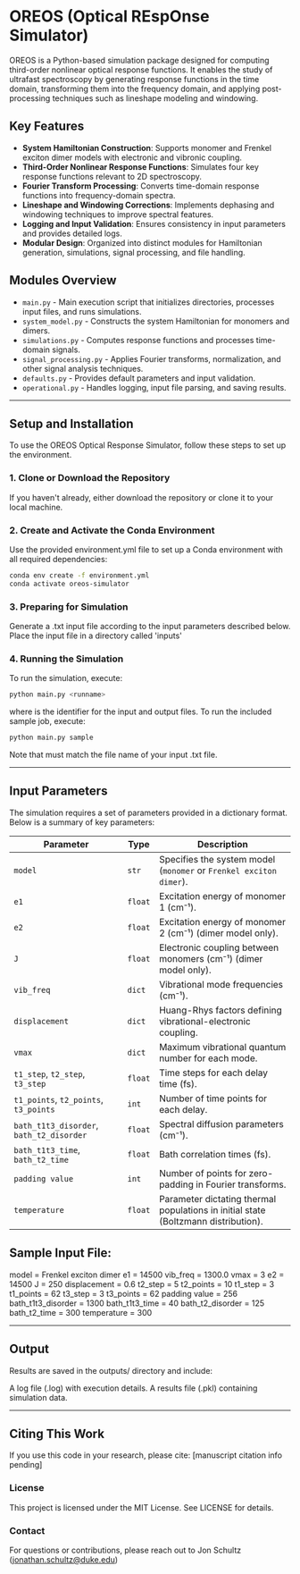 # OREOS (Optical REspOnse Simulator)

OREOS is a Python-based simulation package designed for computing third-order nonlinear optical response functions. It enables the study of ultrafast spectroscopy by generating response functions in the time domain, transforming them into the frequency domain, and applying post-processing techniques such as lineshape modeling and windowing.

## Key Features

- **System Hamiltonian Construction**: Supports monomer and Frenkel exciton dimer models with electronic and vibronic coupling.
- **Third-Order Nonlinear Response Functions**: Simulates four key response functions relevant to 2D spectroscopy.
- **Fourier Transform Processing**: Converts time-domain response functions into frequency-domain spectra.
- **Lineshape and Windowing Corrections**: Implements dephasing and windowing techniques to improve spectral features.
- **Logging and Input Validation**: Ensures consistency in input parameters and provides detailed logs.
- **Modular Design**: Organized into distinct modules for Hamiltonian generation, simulations, signal processing, and file handling.

## Modules Overview

- `main.py` - Main execution script that initializes directories, processes input files, and runs simulations.
- `system_model.py` - Constructs the system Hamiltonian for monomers and dimers.
- `simulations.py` - Computes response functions and processes time-domain signals.
- `signal_processing.py` - Applies Fourier transforms, normalization, and other signal analysis techniques.
- `defaults.py` - Provides default parameters and input validation.
- `operational.py` - Handles logging, input file parsing, and saving results.

---

## Setup and Installation

To use the OREOS Optical Response Simulator, follow these steps to set up the environment.

### 1. Clone or Download the Repository
If you haven't already, either download the repository or clone it to your local machine.

### 2. Create and Activate the Conda Environment
Use the provided environment.yml file to set up a Conda environment with all required dependencies:
```bash
conda env create -f environment.yml
conda activate oreos-simulator
```

### 3. Preparing for Simulation
Generate a .txt input file according to the input parameters described below. Place the input file in a directory called 'inputs'

### 4. Running the Simulation
To run the simulation, execute:

```bash
python main.py <runname>
```
where <runname> is the identifier for the input and output files. To run the included sample job, execute:

```bash
python main.py sample
```

Note that <runname> must match the file name of your input .txt file.

---

## Input Parameters

The simulation requires a set of parameters provided in a dictionary format. Below is a summary of key parameters:

| Parameter | Type | Description |
|-----------|------|-------------|
| `model` | `str` | Specifies the system model (`monomer` or `Frenkel exciton dimer`). |
| `e1` | `float` | Excitation energy of monomer 1 (cm⁻¹). |
| `e2` | `float` | Excitation energy of monomer 2 (cm⁻¹) (dimer model only). |
| `J` | `float` | Electronic coupling between monomers (cm⁻¹) (dimer model only). |
| `vib_freq` | `dict` | Vibrational mode frequencies (cm⁻¹). |
| `displacement` | `dict` | Huang-Rhys factors defining vibrational-electronic coupling. |
| `vmax` | `dict` | Maximum vibrational quantum number for each mode. |
| `t1_step`, `t2_step`, `t3_step` | `float` | Time steps for each delay time (fs). |
| `t1_points`, `t2_points`, `t3_points` | `int` | Number of time points for each delay. |
| `bath_t1t3_disorder`, `bath_t2_disorder` | `float` | Spectral diffusion parameters (cm⁻¹). |
| `bath_t1t3_time`, `bath_t2_time` | `float` | Bath correlation times (fs). |
| `padding value` | `int` | Number of points for zero-padding in Fourier transforms. |
| `temperature` | `float` | Parameter dictating thermal populations in initial state (Boltzmann distribution). |


## Sample Input File:

model = Frenkel exciton dimer
e1 = 14500
vib_freq = 1300.0
vmax = 3
e2 = 14500
J = 250
displacement = 0.6
t2_step = 5
t2_points = 10
t1_step = 3
t1_points = 62
t3_step = 3
t3_points = 62
padding value = 256
bath_t1t3_disorder = 1300
bath_t1t3_time = 40
bath_t2_disorder = 125
bath_t2_time = 300
temperature = 300

---

## Output
Results are saved in the outputs/ directory and include:

A log file (<runname>.log) with execution details.
A results file (<runname>.pkl) containing simulation data.

---

## **Citing This Work**
If you use this code in your research, please cite:
[manuscript citation info pending]

### **License**
This project is licensed under the MIT License. See LICENSE for details.

### **Contact**
For questions or contributions, please reach out to Jon Schultz (jonathan.schultz@duke.edu)